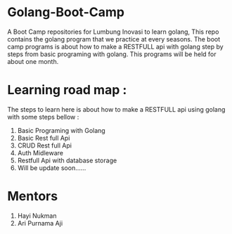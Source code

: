# Golang-Boot-Camp
A Boot Camp repositories for Lumbung Inovasi to learn golang,
This repo contains the golang program that we practice at every seasons. 
The boot camp programs is about how to make a RESTFULL api with golang step by steps from basic programing with golang.
This programs will be held for about one month.

# Learning road map :
The steps to learn here is about how to make a RESTFULL api using golang with some steps bellow :
1. Basic Programing with Golang
2. Basic Rest full Api 
3. CRUD Rest full Api
4. Auth Midleware
5. Restfull Api with database storage
6. Will be update soon......

# Mentors
1. Hayi Nukman
2. Ari Purnama Aji
